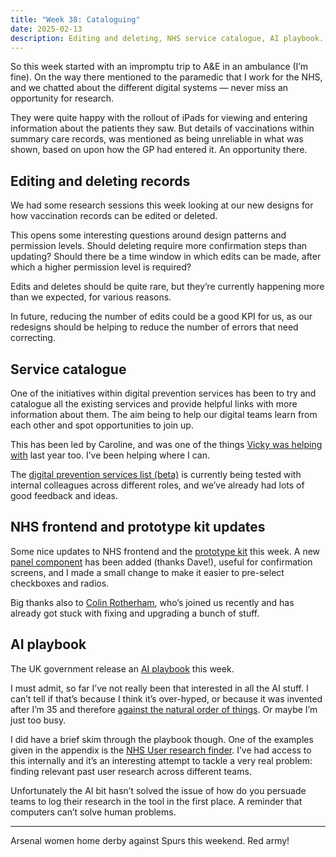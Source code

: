 ```yaml
---
title: "Week 38: Cataloguing"
date: 2025-02-13
description: Editing and deleting, NHS service catalogue, AI playbook.
---
```


So this week started with an impromptu trip to A&E in an ambulance (I’m fine). On the way there mentioned to the paramedic that I work for the NHS, and we chatted about the different digital systems — never miss an opportunity for research.

They were quite happy with the rollout of iPads for viewing and entering information about the patients they saw. But details of vaccinations within summary care records, was mentioned as being unreliable in what was shown, based on upon how the GP had entered it. An opportunity there.

## Editing and deleting records

We had some research sessions this week looking at our new designs for how vaccination records can be edited or deleted.

This opens some interesting questions around design patterns and permission levels. Should deleting require more confirmation steps than updating? Should there be a time window in which edits can be made, after which a higher permission level is required?

Edits and deletes should be quite rare, but they’re currently happening more than we expected, for various reasons.

In future, reducing the number of edits could be a good KPI for us, as our redesigns should be helping to reduce the number of errors that need correcting.

## Service catalogue

One of the initiatives within digital prevention services has been to try and catalogue all the existing services and provide helpful links with more information about them. The aim being to help our digital teams learn from each other and spot opportunities to join up.

This has been led by Caroline, and was one of the things [Vicky was helping with](https://medium.vickyteinaki.com/endings-a-weeknote-starting-7-october-2024-ea6661dd727f) last year too. I’ve been helping where I can.

The [digital prevention services list (beta)](https://www.service-catalogue.nhs.uk) is currently being tested with internal colleagues across different roles, and we’ve already had lots of good feedback and ideas.

## NHS frontend and prototype kit updates

Some nice updates to NHS frontend and the [prototype kit](https://prototype-kit.service-manual.nhs.uk/whats-new/updates) this week. A new [panel component](https://service-manual.nhs.uk/design-system/components/panel) has been added (thanks Dave!), useful for confirmation screens, and I made a small change to make it easier to pre-select checkboxes and radios.

Big thanks also to [Colin Rotherham](https://www.linkedin.com/in/colinrotherham/), who’s joined us recently and has already got stuck with fixing and upgrading a bunch of stuff.

## AI playbook

The UK government release an [AI playbook](https://www.gov.uk/government/publications/ai-playbook-for-the-uk-government/artificial-intelligence-playbook-for-the-uk-government-html) this week.

I must admit, so far I’ve not really been that interested in all the AI stuff. I can’t tell if that’s because I think it’s over-hyped, or because it was invented after I’m 35 and therefore [against the natural order of things](https://en.wikiquote.org/wiki/Douglas_Adams#:~:text=Anything%20that%20is,order%20of%20things.). Or maybe I’m just too busy.

I did have a brief skim through the playbook though. One of the examples given in the appendix is the [NHS User research finder](https://www.gov.uk/government/publications/ai-playbook-for-the-uk-government/artificial-intelligence-playbook-for-the-uk-government-html#nhs-user-research-finder). I’ve had access to this internally and it’s an interesting attempt to tackle a very real problem: finding relevant past user research across different teams.

Unfortunately the AI bit hasn’t solved the issue of how do you persuade teams to log their research in the tool in the first place. A reminder that computers can’t solve human problems.

---

Arsenal women home derby against Spurs this weekend. Red army!
